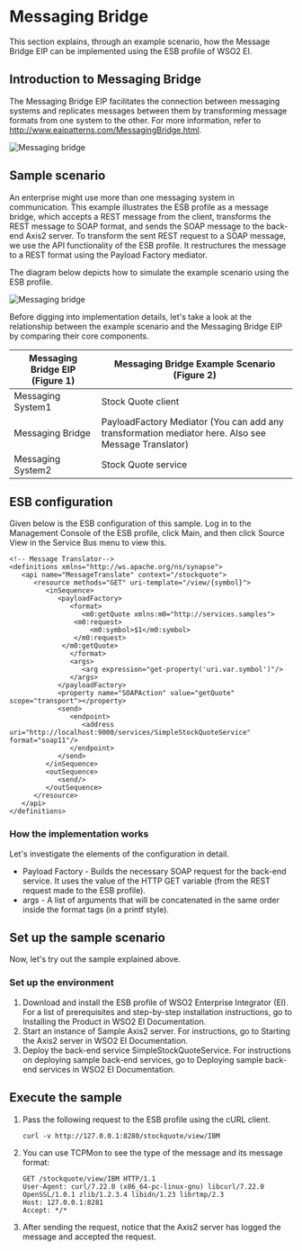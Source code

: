 # Messaging Bridge

This section explains, through an example scenario, how the Message Bridge EIP can be implemented using the ESB profile of WSO2 EI.

## Introduction to Messaging Bridge

The Messaging Bridge EIP facilitates the connection between messaging systems and replicates messages between them by transforming message formats from one system to the other. For more information, refer to http://www.eaipatterns.com/MessagingBridge.html.

![Messaging bridge]({{base_path}}/assets/img/learn/enterprise-integration-patterns/messaging-channels/messaging-bridge.gif)

## Sample scenario

An enterprise might use more than one messaging system in communication. This example illustrates the ESB profile as a message bridge, which accepts a REST message from the client, transforms the REST message to SOAP format, and sends the SOAP message to the back-end Axis2 server. To transform the sent REST request to a SOAP message, we use the API functionality of the ESB profile. It restructures the message to a REST format using the Payload Factory mediator.

The diagram below depicts how to simulate the example scenario using the ESB profile.

![Messaging bridge]({{base_path}}/assets/img/learn/enterprise-integration-patterns/messaging-channels/messaging-bridge.png)

Before digging into implementation details, let's take a look at the relationship between the example scenario and the Messaging Bridge EIP by comparing their core components.

| Messaging Bridge EIP (Figure 1) | Messaging Bridge Example Scenario (Figure 2)                                                        |
|---------------------------------|-----------------------------------------------------------------------------------------------------|
| Messaging System1               | Stock Quote client                                                                                  |
| Messaging Bridge                | PayloadFactory Mediator (You can add any transformation mediator here. Also see Message Translator) |
| Messaging System2               | Stock Quote service                                                                                 |

## ESB configuration

Given below is the ESB configuration of this sample. Log in to the Management Console of the ESB profile, click Main, and then click Source View in the Service Bus menu to view this. 

```
<!-- Message Translator-->
<definitions xmlns="http://ws.apache.org/ns/synapse">
   <api name="MessageTranslate" context="/stockquote">
      <resource methods="GET" uri-template="/view/{symbol}">
         <inSequence>
            <payloadFactory>
               <format>
                  <m0:getQuote xmlns:m0="http://services.samples">
                <m0:request>
                    <m0:symbol>$1</m0:symbol>
                </m0:request>
             </m0:getQuote>
               </format>
               <args>
                  <arg expression="get-property('uri.var.symbol')"/>
               </args>
            </payloadFactory>
            <property name="SOAPAction" value="getQuote" scope="transport"></property>
            <send>
               <endpoint>
                  <address uri="http://localhost:9000/services/SimpleStockQuoteService" format="soap11"/>
               </endpoint>
            </send>
         </inSequence>
         <outSequence>
            <send/>
         </outSequence>
      </resource>
   </api>     
</definitions>
```

### How the implementation works

Let's investigate the elements of the configuration in detail.

- Payload Factory - Builds the necessary SOAP request for the back-end service. It uses the value of the HTTP GET variable (from the REST request made to the ESB profile).  
- args - A list of arguments that will be concatenated in the same order inside the format tags (in a printf style).  

## Set up the sample scenario

Now, let's try out the sample explained above.

### Set up the environment

1. Download and install the ESB profile of WSO2 Enterprise Integrator (EI). For a list of prerequisites and step-by-step installation instructions, go to Installing the Product in WSO2 EI Documentation.
2. Start an instance of Sample Axis2 server. For instructions, go to Starting the Axis2 server in WSO2 EI Documentation.
3. Deploy the back-end service SimpleStockQuoteService. For instructions on deploying sample back-end services, go to Deploying sample back-end services in WSO2 EI Documentation.

## Execute the sample

1. Pass the following request to the ESB profile using the cURL client.

    ```
    curl -v http://127.0.0.1:8280/stockquote/view/IBM
    ```

2. You can use TCPMon to see the type of the message and its message format:

    ```
    GET /stockquote/view/IBM HTTP/1.1
    User-Agent: curl/7.22.0 (x86_64-pc-linux-gnu) libcurl/7.22.0 OpenSSL/1.0.1 zlib/1.2.3.4 libidn/1.23 librtmp/2.3
    Host: 127.0.0.1:8281
    Accept: */*
    ```

3. After sending the request, notice that the Axis2 server has logged the message and accepted the request.
